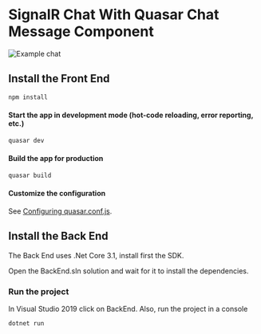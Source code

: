 # SignalR Chat With Quasar Chat Message Component

![Example chat](https://dti3oa.bn.files.1drv.com/y4m9mX3-Na3HS4BUzwDR9hKybETTkv8PBed3QHCh5zmGMlNr_BaXiDMuFofJ8HxrZs75FN985qey_d8Kr8P6O30lvH7X_B5KbTHhgq6kHkBQ2VCHW2STImnxuoHlucBc47nu80C8Iregutx85YPGAjGhrQ4kM3CZ8IRcvvTXayyNvrkckvv6OrO4Q4oyQsjQjKxd2woIQEYzQPdRvDnJSBdoQ/Anotaci%C3%B3n%202020-06-30%20114430.jpg?psid=1)

## Install the Front End

```bash
npm install
```

#### Start the app in development mode (hot-code reloading, error reporting, etc.)

```bash
quasar dev
```

#### Build the app for production

```bash
quasar build
```

#### Customize the configuration

See [Configuring quasar.conf.js](https://quasar.dev/quasar-cli/quasar-conf-js).

## Install the Back End

The Back End uses .Net Core 3.1, install first the SDK.

Open the BackEnd.sln solution and wait for it to install the dependencies.

### Run the project

In Visual Studio 2019 click on BackEnd.
Also, run the project in a console

```bash
dotnet run
```

